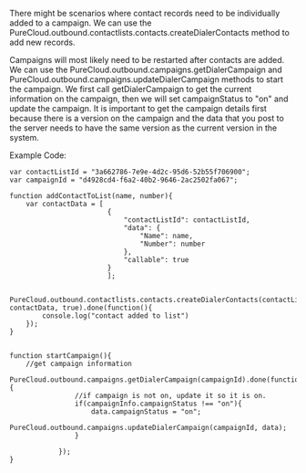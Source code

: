 There might be scenarios where contact records need to be individually added to a campaign.  We can use the PureCloud.outbound.contactlists.contacts.createDialerContacts method to add new records.

Campaigns will most likely need to be restarted after contacts are added.  We can use the PureCloud.outbound.campaigns.getDialerCampaign and PureCloud.outbound.campaigns.updateDialerCampaign methods to start the campaign.  We first call getDialerCampaign to get the current information on the campaign, then we will set campaignStatus to "on" and update the campaign.  It is important to get the campaign details first because there is a version on the campaign and the data that you post to the server needs to have the same version as the current version in the system.

Example Code:
```
var contactListId = "3a662786-7e9e-4d2c-95d6-52b55f706900";
var campaignId = "d4928cd4-f6a2-40b2-9646-2ac2502fa067";

function addContactToList(name, number){
    var contactData = [
                        {
                            "contactListId": contactListId,
                            "data": {
                                "Name": name,
                                "Number": number
                            },
                            "callable": true
                        }
                        ];

    PureCloud.outbound.contactlists.contacts.createDialerContacts(contactListId, contactData, true).done(function(){
        console.log("contact added to list")
    });
}


function startCampaign(){
    //get campaign information
    PureCloud.outbound.campaigns.getDialerCampaign(campaignId).done(function(campaignInfo){
                //if campaign is not on, update it so it is on.
                if(campaignInfo.campaignStatus !== "on"){
                    data.campaignStatus = "on";
                    PureCloud.outbound.campaigns.updateDialerCampaign(campaignId, data);
                }

            });
}

```
